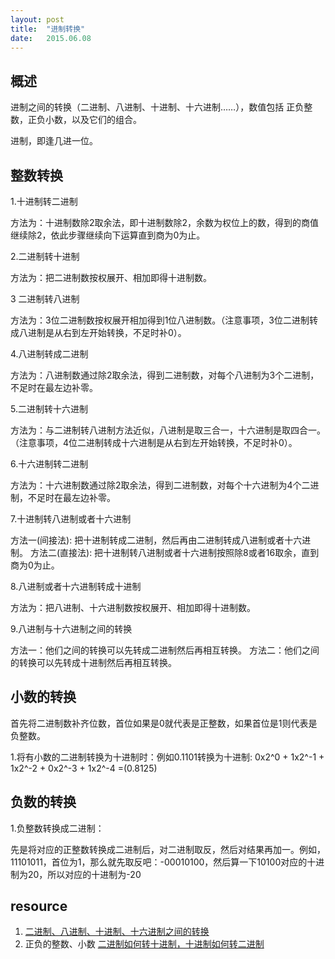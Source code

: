 ```yaml
---
layout: post
title:  "进制转换"
date:   2015.06.08
---
```


## 概述

进制之间的转换（二进制、八进制、十进制、十六进制……），数值包括 正负整数，正负小数，以及它们的组合。

进制，即逢几进一位。

## 整数转换

1.十进制转二进制

方法为：十进制数除2取余法，即十进制数除2，余数为权位上的数，得到的商值继续除2，依此步骤继续向下运算直到商为0为止。


2.二进制转十进制

方法为：把二进制数按权展开、相加即得十进制数。

3 二进制转八进制

方法为：3位二进制数按权展开相加得到1位八进制数。（注意事项，3位二进制转成八进制是从右到左开始转换，不足时补0）。

4.八进制转成二进制

方法为：八进制数通过除2取余法，得到二进制数，对每个八进制为3个二进制，不足时在最左边补零。

5.二进制转十六进制

方法为：与二进制转八进制方法近似，八进制是取三合一，十六进制是取四合一。（注意事项，4位二进制转成十六进制是从右到左开始转换，不足时补0）。


6.十六进制转二进制

方法为：十六进制数通过除2取余法，得到二进制数，对每个十六进制为4个二进制，不足时在最左边补零。

7.十进制转八进制或者十六进制

方法一(间接法): 把十进制转成二进制，然后再由二进制转成八进制或者十六进制。
方法二(直接法): 把十进制转八进制或者十六进制按照除8或者16取余，直到商为0为止。

8.八进制或者十六进制转成十进制

方法为：把八进制、十六进制数按权展开、相加即得十进制数。

9.八进制与十六进制之间的转换

方法一：他们之间的转换可以先转成二进制然后再相互转换。
方法二：他们之间的转换可以先转成十进制然后再相互转换。



## 小数的转换

首先将二进制数补齐位数，首位如果是0就代表是正整数，如果首位是1则代表是负整数。

1.将有小数的二进制转换为十进制时：例如0.1101转换为十进制: 0x2^0 + 1x2^-1 + 1x2^-2 + 0x2^-3 + 1x2^-4 =(0.8125)

## 负数的转换

1.负整数转换成二进制：
	
先是将对应的正整数转换成二进制后，对二进制取反，然后对结果再加一。例如，11101011，首位为1，那么就先取反吧：-00010100，然后算一下10100对应的十进制为20，所以对应的十进制为-20



## resource

1. [二进制、八进制、十进制、十六进制之间的转换](http://jingyan.baidu.com/album/495ba84109665338b30ede98.html?picindex=1)
2. 正负的整数、小数 [二进制如何转十进制，十进制如何转二进制](http://jingyan.baidu.com/album/597a0643614568312b5243c0.html)